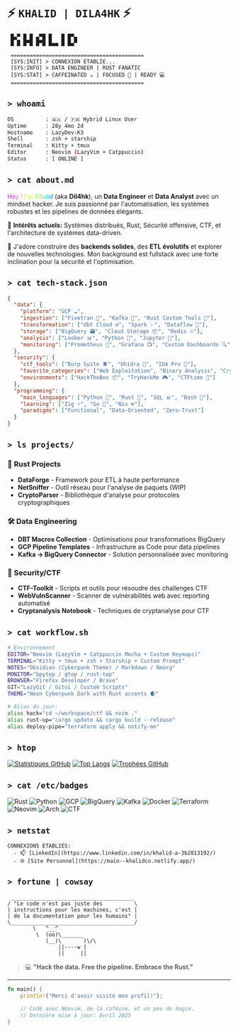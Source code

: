 # ⚡ `KHALID | DILA4HK` ⚡

```
 █▄▀ █ █ ▄▀█ █   █ █▀▄  
 █ █ █▀█ █▀█ █▄▄ █ █▄▀  
 
 ==========================================
 [SYS:INIT] > CONNEXION ÉTABLIE...
 [SYS:INFO] > DATA ENGINEER | RUST FANATIC
 [SYS:STAT] > CAFFEINATED ☕ | FOCUSED 🧠 | READY 💻
 ==========================================
```

## `> whoami`
```bash
OS          : 🇲🇦 / 🇫🇷 Hybrid Linux User
Uptime      : 28y 4mo 2d
Hostname    : LazyDev-K3
Shell       : zsh + starship
Terminal    : Kitty + tmux
Editor      : Neovim (LazyVim + Catppuccin)
Status      : [ ONLINE ] 
```

## `> cat about.md`

<span style="color:#ff00ff">H</span><span style="color:#ff33cc">e</span><span style="color:#ff6699">y</span> <span style="color:#ff9966">!</span> <span style="color:#ffcc33">I</span><span style="color:#ffff00">'</span><span style="color:#ccff00">m</span> <span style="color:#99ff33">K</span><span style="color:#66ff66">h</span><span style="color:#33ff99">a</span><span style="color:#00ffcc">l</span><span style="color:#00ccff">i</span><span style="color:#0099ff">d</span> (aka **Dil4hk**), un **Data Engineer** et **Data Analyst** avec un mindset hacker. Je suis passionné par l'automatisation, les systèmes robustes et les pipelines de données élégants.

🔮 **Intérêts actuels:** Systèmes distribués, Rust, Sécurité offensive, CTF, et l'architecture de systèmes data-driven.

💾 J'adore construire des **backends solides**, des **ETL évolutifs** et explorer de nouvelles technologies. Mon background est fullstack avec une forte inclination pour la sécurité et l'optimisation.

## `> cat tech-stack.json`

```json
{
  "data": {
    "platform": "GCP ☁️",
    "ingestion": ["Fivetran 🔌", "Kafka 🌊", "Rust Custom Tools 🦀"],
    "transformation": ["dbt Cloud ⚙️", "Spark ✨", "Dataflow 🌈"],
    "storage": ["BigQuery 🗃️", "Cloud Storage 📦", "Redis 🔥"],
    "analysis": ["Looker 📊", "Python 🐍", "Jupyter 📓"],
    "monitoring": ["Prometheus 📡", "Grafana 📺", "Custom Dashboards 🔍"]
  },
  "security": {
    "ctf_tools": ["Burp Suite 🕷️", "Ghidra 🔬", "IDA Pro 🔎"],
    "favorite_categories": ["Web Exploitation", "Binary Analysis", "Crypto"],
    "environments": ["HackTheBox 📦", "TryHackMe 🎮", "CTFtime 🚩"]
  },
  "programming": {
    "main_languages": ["Python 🐍", "Rust 🦀", "SQL 📊", "Bash 🐚"],
    "learning": ["Zig ⚡", "Go 🐹", "Nix ❄️"],
    "paradigms": ["Functional", "Data-Oriented", "Zero-Trust"]
  }
}
```

## `> ls projects/`

### 🦀 Rust Projects
- **DataForge** - Framework pour ETL à haute performance
- **NetSniffer** - Outil réseau pour l'analyse de paquets (WIP)
- **CryptoParser** - Bibliothèque d'analyse pour protocoles cryptographiques

### 🛠️ Data Engineering
- **DBT Macros Collection** - Optimisations pour transformations BigQuery
- **GCP Pipeline Templates** - Infrastructure as Code pour data pipelines
- **Kafka → BigQuery Connector** - Solution personnalisée avec monitoring

### 🔐 Security/CTF
- **CTF-Toolkit** - Scripts et outils pour résoudre des challenges CTF
- **WebVulnScanner** - Scanner de vulnérabilités web avec reporting automatisé
- **Cryptanalysis Notebook** - Techniques de cryptanalyse pour CTF

## `> cat workflow.sh`
```bash
# Environnement
EDITOR="Neovim (LazyVim + Catppuccin Mocha + Custom Keymaps)"
TERMINAL="Kitty + tmux + zsh + Starship + Custom Prompt"
NOTES="Obsidian (Cyberpunk Theme) / Markdown / Neorg"
MONITOR="bpytop / gtop / rust-top"
BROWSER="Firefox Developer / Brave"
GIT="LazyGit / Gitui / Custom Scripts"
THEME="Neon Cyberpunk Dark with Rust accents 🌒"

# Alias du jour:
alias hack="cd ~/workspace/ctf && nvim ."
alias rust-up="cargo update && cargo build --release"
alias deploy-pipe="terraform apply && notify-me"
```

## `> htop`

[![Statistiques GitHub](https://github-readme-stats.vercel.app/api?username=khalid-dev&show_icons=true&theme=radical)](https://github.com/al-khali)
[![Top Langs](https://github-readme-stats.vercel.app/api/top-langs/?username=khalid-dev&layout=compact&theme=radical)](https://github.com/al-khali)
[![Trophées GitHub](https://github-profile-trophy.vercel.app/?username=khalid-dev&theme=radical&column=3&margin-w=15&margin-h=15)](https://github.com/al-khali)

## `> cat /etc/badges`

![Rust](https://img.shields.io/badge/Rust-000000?style=for-the-badge&logo=rust&logoColor=white)
![Python](https://img.shields.io/badge/Python-3776AB?style=for-the-badge&logo=python&logoColor=white)
![GCP](https://img.shields.io/badge/Google_Cloud-4285F4?style=for-the-badge&logo=google-cloud&logoColor=white)
![BigQuery](https://img.shields.io/badge/BigQuery-4285F4?style=for-the-badge&logo=google-cloud&logoColor=white)
![Kafka](https://img.shields.io/badge/Kafka-231F20?style=for-the-badge&logo=apache-kafka&logoColor=white)
![Docker](https://img.shields.io/badge/Docker-2CA5E0?style=for-the-badge&logo=docker&logoColor=white)
![Terraform](https://img.shields.io/badge/Terraform-7B42BC?style=for-the-badge&logo=terraform&logoColor=white)
![Neovim](https://img.shields.io/badge/NeoVim-%2357A143.svg?&style=for-the-badge&logo=neovim&logoColor=white)
![Arch](https://img.shields.io/badge/Arch%20Linux-1793D1?logo=arch-linux&logoColor=fff&style=for-the-badge)
![CTF](https://img.shields.io/badge/CTF-Player-red?style=for-the-badge)

## `> netstat`

```
CONNEXIONS ÉTABLIES:
  - 📫 [LinkedIn](https://www.linkedin.com/in/khalid-a-3b2813192/)
  - 🌐 [Site Personnel](https://main--khalidco.netlify.app/)

```

## `> fortune | cowsay`

```
 _______________________________________
/ "Le code n'est pas juste des          \
| instructions pour les machines, c'est |
| de la documentation pour les humains" |
\_______________________________________/
        \   ^__^
         \  (oo)\_______
            (__)\       )\/\
                ||----w |
                ||     ||
```

> 💻 **"Hack the data. Free the pipeline. Embrace the Rust."**

---

```rust
fn main() {
    println!("Merci d'avoir visité mon profil!");
    
    // Codé avec Neovim, de la caféine, et un peu de magie.
    // Dernière mise à jour: Avril 2025
}
```
